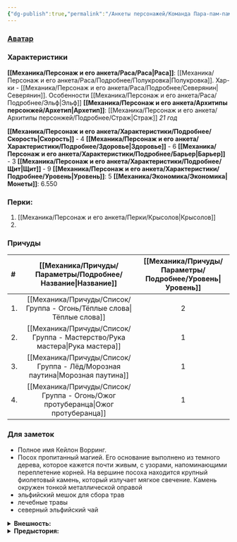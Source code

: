 ```yaml
---
{"dg-publish":true,"permalink":"/Анкеты персонажей/Команда Пара-пам-пам/Кейлон/","noteIcon":"","created":"2025-08-21T13:47:19.571+03:00","updated":"2025-08-27T23:56:40.387+03:00"}
---
```


### [Аватар](Кейлон.jpg)
### Характеристики
**[[Механика/Персонаж и его анкета/Раса/Раса\|Раса]]**: [[Механика/Персонаж и его анкета/Раса/Подробнее/Полукровка\|Полукровка]]. Хар-ки - [[Механика/Персонаж и его анкета/Раса/Подробнее/Северянин\|Северянин]]. Особенности [[Механика/Персонаж и его анкета/Раса/Подробнее/Эльф\|Эльф]]
**[[Механика/Персонаж и его анкета/Архитипы персонжей/Архетип\|Архетип]]**: [[Механика/Персонаж и его анкета/Архитипы персонжей/Подробнее/Страж\|Страж]]
*21 год*

 **[[Механика/Персонаж и его анкета/Характеристики/Подробнее/Скорость\|Скорость]]** - 4
 **[[Механика/Персонаж и его анкета/Характеристики/Подробнее/Здоровье\|Здоровье]]** - 6
 **[[Механика/Персонаж и его анкета/Характеристики/Подробнее/Барьер\|Барьер]]** - 3
 **[[Механика/Персонаж и его анкета/Характеристики/Подробнее/Щит\|Щит]]** - 9
 **[[Механика/Персонаж и его анкета/Характеристики/Подробнее/Уровень\|Уровень]]**: 5
**[[Механика/Экономика/Экономика\|Монеты]]**: 6.550

### Перки:
1. [[Механика/Персонаж и его анкета/Перки/Крысолов\|Крысолов]]
2. 

### Причуды

| #   |     [[Механика/Причуды/Параметры/Подробнее/Название\|Название]]      | [[Механика/Причуды/Параметры/Подробнее/Уровень\|Уровень]] |
|:--- |:---------------------:|:-----------:|
| 1.  |   [[Механика/Причуды/Список/Группа - Огонь/Тёплые слова\|Тёплые слова]]    |      2      |
| 2.  |   [[Механика/Причуды/Список/Группа - Мастерство/Рука мастера\|Рука мастера]]    |      1      |
| 3.  | [[Механика/Причуды/Список/Группа - Лёд/Морозная паутина\|Морозная паутина]]  |      1      |
| 4.  | [[Механика/Причуды/Список/Группа - Огонь/Ожог протуберанца\|Ожог протуберанца]] |      1      |


### Для заметок
- Полное имя Кейлон Ворринг.
- Посох пропитанный магией. Его основание выполнено из темного дерева, которое кажется почти живым, с узорами, напоминающими переплетение корней. На вершине посоха находится крупный фиолетовый камень, который излучает мягкое свечение. Камень окружен тонкой металлической оправой
- эльфийский мешок для сбора трав
- лечебные травы
- северный эльфийский чай

<details><summary><b>Внешность:</b></summary>
Надета одежда, которая сочетает в себе элементы северного стиля и эльфийской магии. Верхняя часть одежды представляет собой куртку с меховым воротником, который добавляет тепла и защиты от холода. Куртка выполнена из плотной ткани. На поясе закреплен ремень, который, вероятно, служит для ношения оружия или других необходимых предметов. На ногах у персонажа надеты высокие сапоги, которые также утеплены мехом, что позволяет ему комфортно передвигаться по снегу и льду. Одежда персонажа украшена меховыми элементами, что придает ей особый шарм и подчеркивает его связь с природой и северным народом.</details>

<details><summary><b>Предыстория:</b></summary>
Кэйлон появился на свет среди суровых северных земель. В его роду были великие войны и путешественники. <br/>
Однако судьба распорядилась иначе: мальчик оказался ???полукровкой — наполовину человеком северян, наполовину эльфом. <br/>
Его отец Фиоглав (фиолетовая голова, Фио сокращённо) погиб в битве ещё до рождения сына, оставив малыша на попечение матери, дочери лесного народа, чья красота скрывала сердце, полное горечи и ненависти. Северный народ принял потомка война и его мать. Вот только Триш невзлюбила северян, а в особенности - своего собственного сына. Своими волосами необычного, фиолетового цвета, он напоминал своего отца. Того, кто обещал всегда быть рядом, но в итоге...<br/>
Детство Кэйлона было тяжелым испытанием. Каждый раз, отмечая очередной день рождения мальчика, Триш наказывала сына особенно жестоко, оставляя глубокие ожоги на нежной коже спины ребёнка. Эти шрамы были клеймом позора и символом его неполноценности. Раны медленно заживали, образуя болезненные отметины, каждая из которых несла память о страданиях прошлого.<br/>
Несмотря на мучительную боль и унижения, Кэйлон научился держать лицо перед матерью и окружающими. Он прятал слёзы, стараясь улыбаться даже тогда, когда сердце разрывалось от боли. Это стало частью его характера — терпение и умение контролировать эмоции стали основой его силы. Только после ??? трагической ???гибели матери жизнь юноши изменилась навсегда.<br/>
Освобождённый от ежедневных пыток, Кэйлон начал искать своё истинное предназначение. Он отправился в путь, но следы детства остались с ним навсегда. Тело покрытое шрамами, а душа хранит воспоминания о пережитом ужасе. Сможет ли больная душа научиться любить?</details>